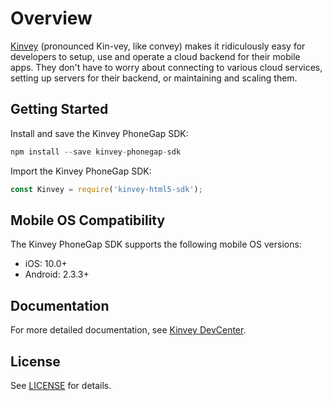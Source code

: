 # Overview

[Kinvey](http://www.kinvey.com) (pronounced Kin-vey, like convey) makes it ridiculously easy for developers to setup, use and operate a cloud backend for their mobile apps. They don't have to worry about connecting to various cloud services, setting up servers for their backend, or maintaining and scaling them.

## Getting Started

Install and save the Kinvey PhoneGap SDK:

```javascript
npm install --save kinvey-phonegap-sdk
```

Import the Kinvey PhoneGap SDK:

```javascript
const Kinvey = require('kinvey-html5-sdk');
```

## Mobile OS Compatibility

The Kinvey PhoneGap SDK supports the following mobile OS versions:

- iOS: 10.0+
- Android: 2.3.3+

## Documentation

For more detailed documentation, see [Kinvey DevCenter](http://devcenter.kinvey.com/phonegap).

## License

See [LICENSE](LICENSE) for details.
